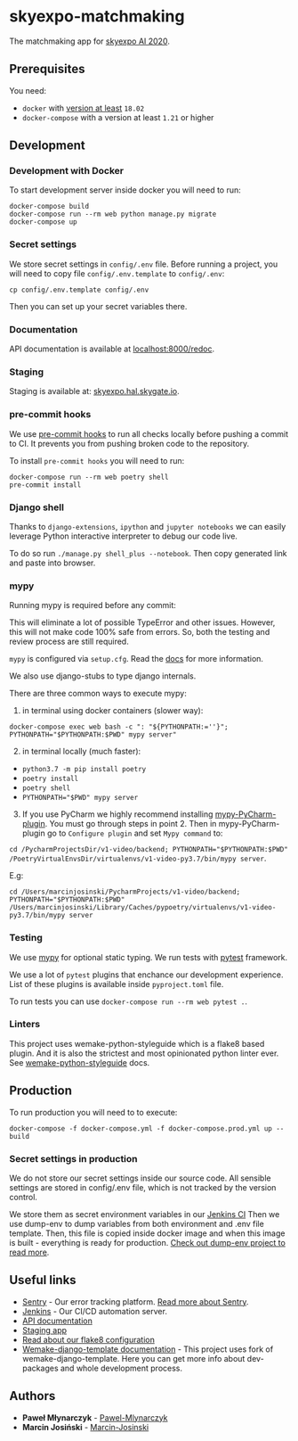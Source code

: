 # skyexpo-matchmaking

The matchmaking app for [skyexpo AI 2020](https://skyexpo.ai/).

## Prerequisites

You need:

- `docker` with [version at least](https://docs.docker.com/compose/compose-file/#compose-and-docker-compatibility-matrix) `18.02`
- `docker-compose` with a version at least `1.21` or higher

## Development

### Development with Docker
To start development server inside docker you will need to run:
```
docker-compose build
docker-compose run --rm web python manage.py migrate
docker-compose up
```

### Secret settings
We store secret settings in `config/.env` file.
Before running a project, you will need to copy file `config/.env.template` to `config/.env`:
```
cp config/.env.template config/.env
```
Then you can set up your secret variables there.

### Documentation
API documentation is available at [localhost:8000/redoc](http://localhost:8000/redoc).


### Staging
Staging is available at: [skyexpo.hal.skygate.io](http://skyexpo.hal.skygate.io/).


### pre-commit hooks
We use [pre-commit hooks](https://pre-commit.com/) to run all checks locally before pushing a commit to CI.
It prevents you from pushing broken code to the repository.

To install `pre-commit hooks` you will need to run:
```
docker-compose run --rm web poetry shell
pre-commit install
```

### Django shell

Thanks to `django-extensions`, `ipython` and `jupyter notebooks` we can easily leverage Python interactive interpreter to debug our code live.

To do so run `./manage.py shell_plus --notebook`. Then copy generated link and paste into browser.


### mypy


Running mypy is required before any commit:

This will eliminate a lot of possible TypeError and other issues. However, this will not make code 100% safe from errors. So, both the testing and review process are still required.


`mypy` is configured via `setup.cfg`. Read the [docs](https://mypy.readthedocs.io/en/latest/) for more information.

We also use django-stubs to type django internals.

There are three common ways to execute mypy:
1. in terminal using docker containers (slower way):

`docker-compose exec web bash -c ": "${PYTHONPATH:=''}"; PYTHONPATH="$PYTHONPATH:$PWD" mypy server"`

2. in terminal locally (much faster):
- `python3.7 -m pip install poetry`
- `poetry install`
- `poetry shell`
- `PYTHONPATH="$PWD" mypy server`

3. If you use PyCharm we highly recommend installing [mypy-PyCharm-plugin](https://github.com/dropbox/mypy-PyCharm-plugin).
You must go through steps in point 2. Then in mypy-PyCharm-plugin go to `Configure plugin` and set `Mypy command` to:

```cd /PycharmProjectsDir/v1-video/backend; PYTHONPATH="$PYTHONPATH:$PWD" /PoetryVirtualEnvsDir/virtualenvs/v1-video-py3.7/bin/mypy server```.

E.g:

```cd /Users/marcinjosinski/PycharmProjects/v1-video/backend; PYTHONPATH="$PYTHONPATH:$PWD" /Users/marcinjosinski/Library/Caches/pypoetry/virtualenvs/v1-video-py3.7/bin/mypy server```


### Testing

We use [mypy](http://mypy-lang.org/) for optional static typing. We run tests with [pytest](https://docs.pytest.org/en/latest/) framework.

We use a lot of `pytest` plugins that enchance our development experience. List of these plugins is available inside `pyproject.toml` file.

To run tests you can use `docker-compose run --rm web pytest .`.


### Linters

This project uses wemake-python-styleguide which is a flake8 based plugin. And it is also the strictest and most opinionated python linter ever.
See [wemake-python-styleguide](https://wemake-python-styleguide.readthedocs.io/en/latest/) docs.


## Production


To run production you will need to to execute:

```
docker-compose -f docker-compose.yml -f docker-compose.prod.yml up --build
```

### Secret settings in production


We do not store our secret settings inside our source code. All sensible settings are stored in config/.env file, which is not tracked by the version control.

We store them as secret environment variables in our [Jenkins CI](https://jenkins.hal.skygate.io/)
Then we use dump-env to dump variables from both environment and .env file template. Then, this file is copied inside docker image and when this image is built - everything is ready for production.
[Check out dump-env project to read more](https://github.com/sobolevn/dump-env).


## Useful links


- [Sentry](https://sentry.hal.skygate.io/sentry/skyexpo/) - Our error tracking platform. [Read more about Sentry](http://sentry.io/).
- [Jenkins](https://jenkins.hal.skygate.io/) - Our CI/CD automation server.
- [API documentation](http://localhost:8000/redoc)
- [Staging app](http://skyexpo.hal.skygate.io/)
- [Read about our flake8 configuration](https://wemake-python-stylegui.de/en/latest/)
- [Wemake-django-template documentation](https://wemake-django-template.readthedocs.io/en/latest/index.html) - This project uses fork of wemake-django-template.
Here you can get more info about dev-packages and whole development process.


## Authors


* **Paweł Młynarczyk** - [Pawel-Mlynarczyk](https://github.com/Pawel-Mlynarczyk)
* **Marcin Josiński** - [Marcin-Josinski](https://github.com/Marcin-Josinski/)
